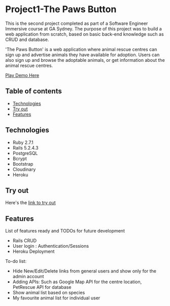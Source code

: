 # Project1-The Paws Button
This is the second project completed as part of a Software Engineer Immersive course at GA Sydney. The purpose of this project was to build a web application from scratch, based on basic back-end knowledge such as CRUD and database.

'The Paws Button' is a web application where animal rescue centres can sign up and advertise animals they have available for adoption. Users can also sign up and browse the adoptable animals, or get information about the animal rescue centres.

[Play Demo Here](https://project1-pets.herokuapp.com/)

## Table of contents
* [Technologies](#technologies)
* [Try out](#try-out)
* [Features](#features)

## Technologies
* Ruby 2.7.1
* Rails 5.2.4.3
* PostgreSQL
* Bcrypt
* Bootstrap
* Cloudinary
* Heroku

## Try out
Here's the [link to try out](https://project1-pets.herokuapp.com/)

## Features
List of features ready and TODOs for future development
* Rails CRUD
* User login : Authentication/Sessions
* Heroku Deployment

To-do list:
* Hide New/Edit/Delete links from general users and show only for the admin account
* Adding APIs: Such as Google Map API for the centre location, PetRescue API for database
* Show animal list based on species
* My favourite animal list for individual user
